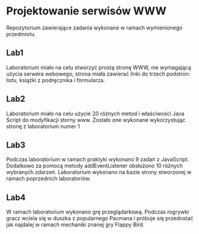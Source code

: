 # Projektowanie serwisów WWW

Repozytorium zawierające zadania wykonane w ramach wymienionego przedmiotu.

## Lab1
Laboratorium miało na celu stworzyć prostą stronę WWW, nie wymagającą użycia serwera webowego,
strona miała zawierać linki do trzech podstron: listu, książki z podręcznika i formularza.

## Lab2
Laboratorium miało na celu użycie 20 różnych metod i właściwości Java Script do modyfikacji storny www.
Zostało one wykonane wykorzystując stronę z laboratorium numer 1

## Lab3
Podczas laboratorium w ramach praktyki wykonano 9 zadań z JavaScript.
Dodatkowo za pomocą metody addEventListener obsłużono 10 różnych wybranych zdarzeń.
Laboratorium wykonano na bazie strony stworzonej w ramach poprzednich laboratoriów.

## Lab4
W ramach laboratorium wykonano grę przeglądarkową. Podczas rogrywki gracz wciela się w duszka 
z popularnego Pacmana i próbuje się przedostać jak najdalej w ramach mechaniki znanej  gry Flappy Bird.
